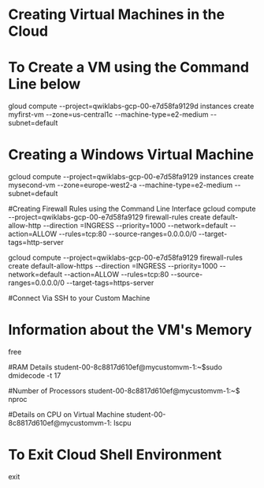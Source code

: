 # Creating Virtual Machines in the Cloud

# To Create a VM using the Command Line below
gloud compute --project=qwiklabs-gcp-00-e7d58fa9129d instances create myfirst-vm --zone=us-central1c
--machine-type=e2-medium --subnet=default


# Creating a Windows Virtual Machine 
gcloud compute --project=qwiklabs-gcp-00-e7d58fa9129 instances create mysecond-vm --zone=europe-west2-a
--machine-type=e2-medium --subnet=default

#Creating Firewall Rules using the Command Line Interface
gcloud compute --project=qwiklabs-gcp-00-e7d58fa9129 firewall-rules create default-allow-http --direction
=INGRESS --priority=1000 --network=default --action=ALLOW --rules=tcp:80 --source-ranges=0.0.0.0/0 
--target-tags=http-server

gcloud compute --project=qwiklabs-gcp-00-e7d58fa9129 firewall-rules create default-allow-https --direction
=INGRESS --priority=1000 --network=default --action=ALLOW --rules=tcp:80 --source-ranges=0.0.0.0/0 
--target-tags=https-server

#Connect Via SSH to your Custom Machine

# Information about the VM's Memory 
free

#RAM Details
student-00-8c8817d610ef@mycustomvm-1:~$sudo dmidecode -t 17

#Number of Processors
student-00-8c8817d610ef@mycustomvm-1:~$ nproc

#Details on CPU on Virtual Machine
student-00-8c8817d610ef@mycustomvm-1: lscpu

# To Exit Cloud Shell Environment

exit


